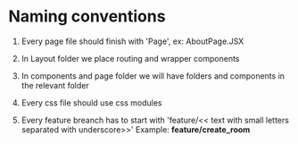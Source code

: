 # Naming conventions

1. Every page file should finish with 'Page', ex: AboutPage.JSX

1. In Layout folder we place routing and wrapper components

1. In components and page folder we will have folders and components in the relevant folder

1. Every css file should use css modules

1. Every feature breanch has to start with 'feature/<< text with small letters separated with underscore>>' Example: <b>feature/create_room</b>
